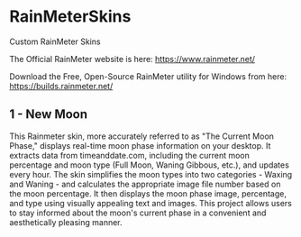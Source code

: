 # RainMeterSkins
Custom RainMeter Skins

The Official RainMeter website is here:
https://www.rainmeter.net/

Download the Free, Open-Source RainMeter utility for Windows from here:
https://builds.rainmeter.net/

## 1 - New Moon

This Rainmeter skin, more accurately referred to as "The Current Moon Phase," displays real-time moon phase information on your desktop. It extracts data from timeanddate.com, including the current moon percentage and moon type (Full Moon, Waning Gibbous, etc.), and updates every hour. The skin simplifies the moon types into two categories - Waxing and Waning - and calculates the appropriate image file number based on the moon percentage. It then displays the moon phase image, percentage, and type using visually appealing text and images. This project allows users to stay informed about the moon's current phase in a convenient and aesthetically pleasing manner.
